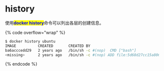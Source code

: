 # history

使用<mark style="color:blue;">**docker history**</mark>命令可以列出各层的创建信息。

{% code overflow="wrap" %}
```bash
$ docker history ubuntu
IMAGE          CREATED       CREATED BY                                       SIZE      COMMENT
ba6acccedd29   2 years ago   /bin/sh -c #(nop)  CMD ["bash"]                  0B        
<missing>      2 years ago   /bin/sh -c #(nop) ADD file:5d68d27cc15a80653…   72.8MB
```
{% endcode %}

